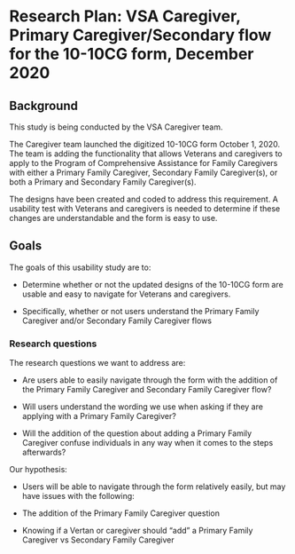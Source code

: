 # Research Plan: VSA Caregiver, Primary Caregiver/Secondary flow for the 10-10CG form, December 2020

## Background

This study is being conducted by the VSA Caregiver team.	

The Caregiver team launched the digitized 10-10CG form October 1, 2020. The team is adding the functionality that allows Veterans and caregivers to apply to the Program of Comprehensive Assistance for Family Caregivers with either a Primary Family Caregiver, Secondary Family Caregiver(s), or both a Primary and Secondary Family Caregiver(s). 

The designs have been created and coded to address this requirement. A usability test with Veterans and caregivers is needed to determine if these changes are understandable and the form is easy to use. 

## Goals

The goals of this usability study are to: 

- Determine whether or not the updated designs of the 10-10CG form are usable and easy to navigate for Veterans and caregivers.

- Specifically, whether or not users understand the Primary Family Caregiver and/or Secondary Family Caregiver flows


### Research questions


The research questions we want to address are: 

- Are users able to easily navigate through the form with the addition of the Primary Family Caregiver and Secondary Family Caregiver flow? 

- Will users understand the wording we use when asking if they are applying with a Primary Family Caregiver?  

- Will the addition of the question about adding a Primary Family Caregiver confuse individuals in any way when it comes to the steps afterwards?


Our hypothesis: 

- Users will be able to navigate through the form relatively easily, but may have issues with the following:

- The addition of the Primary Family Caregiver question 

- Knowing if a Vertan or caregiver should “add” a Primary Family Caregiver vs Secondary Family Caregiver 
